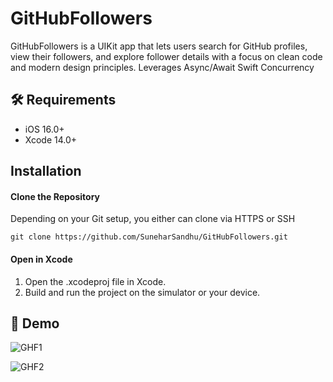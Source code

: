 # GitHubFollowers

GitHubFollowers is a UIKit app that lets users search for GitHub profiles, view their followers, and explore follower details with a focus on clean code and modern design principles.
Leverages Async/Await Swift Concurrency

## 🛠 Requirements
- iOS 16.0+
- Xcode 14.0+

## Installation

#### Clone the Repository
Depending on your Git setup, you either can clone via HTTPS or SSH
```
git clone https://github.com/SuneharSandhu/GitHubFollowers.git
```

#### Open in Xcode
1. Open the .xcodeproj file in Xcode.
2. Build and run the project on the simulator or your device.

## 🚀 Demo
![GHF1](https://github.com/user-attachments/assets/32f72057-cb54-47a2-8c32-9bc2f8f1122b)



![GHF2](https://github.com/user-attachments/assets/c9d5e5ce-0bd6-4711-aecb-2b6b0ef8e495)

